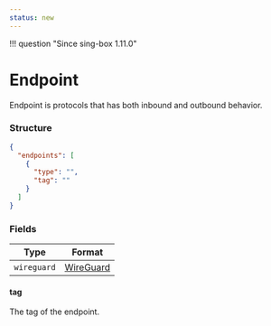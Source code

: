 ```yaml
---
status: new
---
```


!!! question "Since sing-box 1.11.0"

# Endpoint

Endpoint is protocols that has both inbound and outbound behavior.

### Structure

```json
{
  "endpoints": [
    {
      "type": "",
      "tag": ""
    }
  ]
}
```

### Fields

| Type        | Format                    |
|-------------|---------------------------|
| `wireguard` | [WireGuard](./wireguard/) |

#### tag

The tag of the endpoint.
